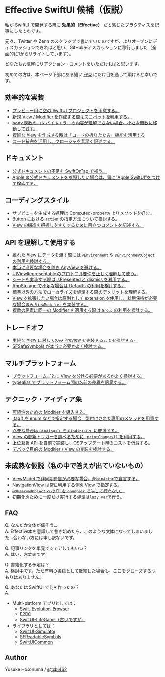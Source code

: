 # Effective SwiftUI 候補（仮説）

私が SwiftUI で開発する際に **効果的（Effective）** だと感じたプラクティスを記事にしたものです。

元々、Twitter や Zenn のスクラップで書いていたのですが、よりオープンにディスカッションできればと思い、GitHubディスカッションに移行しました（全面的に1からリライトしています）。

どなたもお気軽にリアクション・コメントをいただければと思います。

初めての方は、本ページ下部にある短い [FAQ](#FAQ) にだけ目を通して頂けると幸いです。

## 効率的な実装
* [プレビュー用に空の SwiftUI プロジェクトを用意する。](https://github.com/YusukeHosonuma/Effective-SwiftUI/discussions/9)
* [新規 View / Modifier を作成する際はスニペットを利用する。](https://github.com/YusukeHosonuma/Effective-SwiftUI/discussions/11)
* [body 関数のコンパイルエラーの内容が理解できない場合、小さな関数に移動して試す。](https://github.com/YusukeHosonuma/Effective-SwiftUI/discussions/13)
* [複雑な View を作成する時は「コードの折りたたみ」機能を活用する](https://github.com/YusukeHosonuma/Effective-SwiftUI/discussions/2)
* [コード補完を活用し、クロージャを素早く記述する。](https://github.com/YusukeHosonuma/Effective-SwiftUI/discussions/37)

## ドキュメント
* [公式ドキュメントの不足を SwiftOnTap で補う。](https://github.com/YusukeHosonuma/Effective-SwiftUI/discussions/10)
* [Apple の公式ドキュメントを参照したい場合は、頭に”Apple SwiftUI”をつけて検索する。](https://github.com/YusukeHosonuma/Effective-SwiftUI/discussions/19)

## コーディングスタイル
* [サブビューを生成する処理は Computed-property よりメソッドを好む。](https://github.com/YusukeHosonuma/Effective-SwiftUI/discussions/8)
* [Button における `action` の指定方法について検討する。](https://github.com/YusukeHosonuma/Effective-SwiftUI/discussions/20)
* [View の構造を把握しやすくするために目立つコメントを記述する。](https://github.com/YusukeHosonuma/Effective-SwiftUI/discussions/25)

## API を理解して使用する
* [離れた View にデータを渡す際には `@Environment` や `@EnvironmentObject` の利用を検討する。](https://github.com/YusukeHosonuma/Effective-SwiftUI/discussions/28)
* [本当に必要な場合を除き AnyView を避ける。](https://github.com/YusukeHosonuma/Effective-SwiftUI/discussions/7)
* [UIViewRepresentable のプロトコル要件を正しく理解して使う。](https://github.com/YusukeHosonuma/Effective-SwiftUI/discussions/5)
* [シートを実装する際は isPresented と dismiss を利用する。](https://github.com/YusukeHosonuma/Effective-SwiftUI/discussions/14)
* [AppStorage で不足な場合は Defaults の利用を検討する。](https://github.com/YusukeHosonuma/Effective-SwiftUI/discussions/23)
* [標準以外の方法でローカライズを処理する際のデメリットを理解する。](https://github.com/YusukeHosonuma/Effective-SwiftUI/discussions/29)
* [View を拡張したい場合は原則として extension を使用し、状態保持が必要な場合のみ `ViewModifier` を実装する。](https://github.com/YusukeHosonuma/Effective-SwiftUI/discussions/31)
* [複数の要素に同一の Modifier を適用する際は `Group` の利用を検討する。](https://github.com/YusukeHosonuma/Effective-SwiftUI/discussions/39)

## トレードオフ
* [単純な View に対してのみ Preview を実装することを検討する。](https://github.com/YusukeHosonuma/Effective-SwiftUI/discussions/18)
* [SFSafeSymbols が本当に必要かよく検討する。](https://github.com/YusukeHosonuma/Effective-SwiftUI/discussions/12)

## マルチプラットフォーム
* [プラットフォームごとに View を分ける必要があるかよく検討する。](https://github.com/YusukeHosonuma/Effective-SwiftUI/discussions/15)
* [typealias でプラットフォーム間の名前の差異を吸収する。](https://github.com/YusukeHosonuma/Effective-SwiftUI/discussions/17)

## テクニック・アイディア集
* [可読性のための Modifier を導入する。](https://github.com/YusukeHosonuma/Effective-SwiftUI/discussions/6)
* [.tag() を enum などで指定する場合、型付けされた専用のメソッドを用意する。](https://github.com/YusukeHosonuma/Effective-SwiftUI/discussions/16)
* [必要な場合は `Binding<T>` を `Binding<T?>` に変換する。](https://github.com/YusukeHosonuma/Effective-SwiftUI/discussions/27)
* [View の更新トリガーを調べるために `_printChanges()` を利用する。](https://github.com/YusukeHosonuma/Effective-SwiftUI/discussions/24)
* [上位互換 API を自前で実装し、OSアップデート時のコストを低減する。](https://github.com/YusukeHosonuma/Effective-SwiftUI/discussions/33)
* [デバッグ目的の Modifier / View の実装を検討する。](https://github.com/YusukeHosonuma/Effective-SwiftUI/discussions/35)

## 未成熟な仮説（私の中で答えが出ていないもの）
* [ViewModel で非同期通信が必要な場合、`@MainActor`で宣言する。](https://github.com/YusukeHosonuma/Effective-SwiftUI/discussions/21)
* [NavigationView は常に利用する側の View で指定する。](https://github.com/YusukeHosonuma/Effective-SwiftUI/discussions/22)
* [`@ObservedObject` への DI を `onAppear` で決して行わない。](https://github.com/YusukeHosonuma/Effective-SwiftUI/discussions/26)
* [初期化のために一度だけ実行する処理は`lazy var`で行う。](https://github.com/YusukeHosonuma/Effective-SwiftUI/discussions/3)

## FAQ

Q. なんだか文体が偉そう...<br>
A. Effective本を意識して書き始めたら、このような文体になってしまいました...合わない方には申し訳ないです。

Q. 記事リンクを単発でシェアしてもいい？<br>
A. はい、大丈夫です。

Q. 書籍化する予定は？<br>
A. 検討中です。ただ有料の書籍として販売した場合も、ここをクローズするつもりはありません。

Q. あなたは SwiftUI で何を作ったの？<br>
A. <br>
- Multi-platform アプリとしては：
  - [Swift-Evolution-Browser](https://github.com/YusukeHosonuma/Swift-Evolution-Browser)
  - [E2DC](https://github.com/YusukeHosonuma/E2DC)
  - [SwiftUI-LifeGame（古いですが）](https://github.com/YusukeHosonuma/SwiftUI-LifeGame)
- ライブラリとしては：
  - [SwiftUI-Simulator](https://github.com/YusukeHosonuma/SwiftUI-Simulator)
  - [SFReadableSymbols](https://github.com/YusukeHosonuma/SFReadableSymbols)
  - [SwiftUICommon](https://github.com/YusukeHosonuma/SwiftUICommon)

## Author

Yusuke Hosonuma / [@tobi462](https://twitter.com/tobi462)
